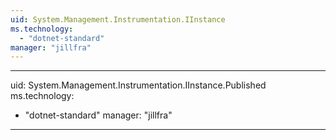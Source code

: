 ```yaml
---
uid: System.Management.Instrumentation.IInstance
ms.technology: 
  - "dotnet-standard"
manager: "jillfra"
---
```


---
uid: System.Management.Instrumentation.IInstance.Published
ms.technology: 
  - "dotnet-standard"
manager: "jillfra"
---
